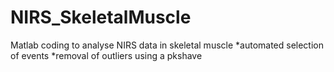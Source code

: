 # NIRS_SkeletalMuscle
Matlab coding to analyse NIRS data in skeletal muscle 
*automated selection of events 
*removal of outliers using a pkshave
